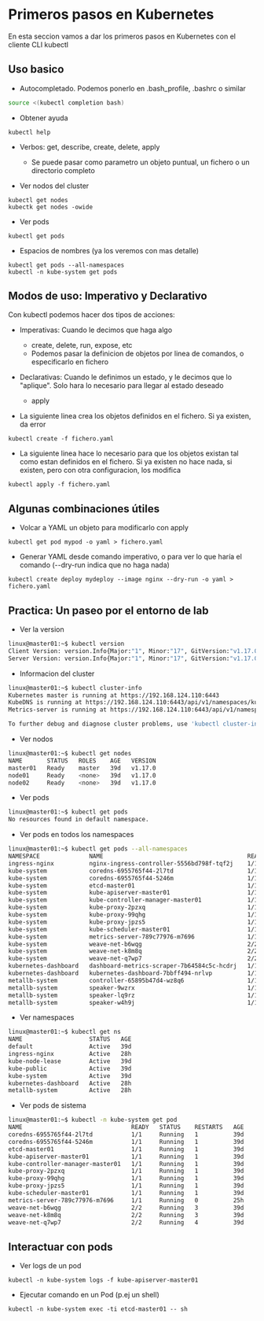 # Primeros pasos en Kubernetes

En esta seccion vamos a dar los primeros pasos en Kubernetes con el cliente CLI kubectl

## Uso basico

  * Autocompletado. Podemos ponerlo en .bash_profile, .bashrc o similar

```bash
source <(kubectl completion bash)
```

  * Obtener ayuda

```
kubectl help
```

  * Verbos: get, describe, create, delete, apply
    * Se puede pasar como parametro un objeto puntual, un fichero o un directorio completo

  * Ver nodos del cluster

```
kubectl get nodes
kubectk get nodes -owide
```

  * Ver pods

```
kubectl get pods
```

  * Espacios de nombres (ya los veremos con mas detalle)

```
kubectl get pods --all-namespaces
kubectl -n kube-system get pods
```

## Modos de uso: Imperativo y Declarativo

Con kubectl podemos hacer dos tipos de acciones:

  * Imperativas: Cuando le decimos que haga algo
    * create, delete, run, expose, etc
    * Podemos pasar la definicion de objetos por linea de comandos, o especificarlo en fichero
  * Declarativas: Cuando le definimos un estado, y le decimos que lo "aplique". Solo hara lo necesario para llegar al estado deseado
    * apply

  * La siguiente linea crea los objetos definidos en el fichero. Si ya existen, da error

```
kubectl create -f fichero.yaml
```
  * La siguiente linea hace lo necesario para que los objetos existan tal como estan definidos en el fichero. Si ya existen no hace nada, si existen, pero con otra configuracion, los modifica

```
kubectl apply -f fichero.yaml
```

## Algunas combinaciones útiles

  * Volcar a YAML un objeto para modificarlo con apply

```
kubectl get pod mypod -o yaml > fichero.yaml
```

  * Generar YAML desde comando imperativo, o para ver lo que haría el comando (--dry-run indica que no haga nada)

```
kubectl create deploy mydeploy --image nginx --dry-run -o yaml > fichero.yaml
```

## Practica: Un paseo por el entorno de lab

  * Ver la version

```bash
linux@master01:~$ kubectl version 
Client Version: version.Info{Major:"1", Minor:"17", GitVersion:"v1.17.0", GitCommit:"70132b0f130acc0bed193d9ba59dd186f0e634cf", GitTreeState:"clean", BuildDate:"2019-12-07T21:20:10Z", GoVersion:"go1.13.4", Compiler:"gc", Platform:"linux/amd64"}
Server Version: version.Info{Major:"1", Minor:"17", GitVersion:"v1.17.0", GitCommit:"70132b0f130acc0bed193d9ba59dd186f0e634cf", GitTreeState:"clean", BuildDate:"2019-12-07T21:12:17Z", GoVersion:"go1.13.4", Compiler:"gc", Platform:"linux/amd64"}
```

  * Informacion del cluster

```bash
linux@master01:~$ kubectl cluster-info 
Kubernetes master is running at https://192.168.124.110:6443
KubeDNS is running at https://192.168.124.110:6443/api/v1/namespaces/kube-system/services/kube-dns:dns/proxy
Metrics-server is running at https://192.168.124.110:6443/api/v1/namespaces/kube-system/services/https:metrics-server:/proxy

To further debug and diagnose cluster problems, use 'kubectl cluster-info dump'.
```

  * Ver nodos

```bash
linux@master01:~$ kubectl get nodes
NAME       STATUS   ROLES    AGE   VERSION
master01   Ready    master   39d   v1.17.0
node01     Ready    <none>   39d   v1.17.0
node02     Ready    <none>   39d   v1.17.0
```

  * Ver pods

```bash
linux@master01:~$ kubectl get pods
No resources found in default namespace.
```

  * Ver pods en todos los namespaces

```bash
linux@master01:~$ kubectl get pods --all-namespaces
NAMESPACE              NAME                                         READY   STATUS    RESTARTS   AGE
ingress-nginx          nginx-ingress-controller-5556bd798f-tqf2j    1/1     Running   0          28h
kube-system            coredns-6955765f44-2l7td                     1/1     Running   1          39d
kube-system            coredns-6955765f44-5246m                     1/1     Running   1          39d
kube-system            etcd-master01                                1/1     Running   1          39d
kube-system            kube-apiserver-master01                      1/1     Running   1          39d
kube-system            kube-controller-manager-master01             1/1     Running   1          39d
kube-system            kube-proxy-2pzxq                             1/1     Running   1          39d
kube-system            kube-proxy-99qhg                             1/1     Running   1          39d
kube-system            kube-proxy-jpzs5                             1/1     Running   1          39d
kube-system            kube-scheduler-master01                      1/1     Running   1          39d
kube-system            metrics-server-789c77976-m7696               1/1     Running   0          25h
kube-system            weave-net-b6wqg                              2/2     Running   3          39d
kube-system            weave-net-k8m8q                              2/2     Running   3          39d
kube-system            weave-net-q7wp7                              2/2     Running   4          39d
kubernetes-dashboard   dashboard-metrics-scraper-7b64584c5c-hcdrj   1/1     Running   0          28h
kubernetes-dashboard   kubernetes-dashboard-7bbff494-nrlvp          1/1     Running   0          28h
metallb-system         controller-65895b47d4-wz8q6                  1/1     Running   0          28h
metallb-system         speaker-9wzrx                                1/1     Running   0          28h
metallb-system         speaker-lq9rz                                1/1     Running   0          28h
metallb-system         speaker-w4h9j                                1/1     Running   0          28h
```

  * Ver namespaces

```bash
linux@master01:~$ kubectl get ns
NAME                   STATUS   AGE
default                Active   39d
ingress-nginx          Active   28h
kube-node-lease        Active   39d
kube-public            Active   39d
kube-system            Active   39d
kubernetes-dashboard   Active   28h
metallb-system         Active   28h
```

  * Ver pods de sistema

```bash
linux@master01:~$ kubectl -n kube-system get pod
NAME                               READY   STATUS    RESTARTS   AGE
coredns-6955765f44-2l7td           1/1     Running   1          39d
coredns-6955765f44-5246m           1/1     Running   1          39d
etcd-master01                      1/1     Running   1          39d
kube-apiserver-master01            1/1     Running   1          39d
kube-controller-manager-master01   1/1     Running   1          39d
kube-proxy-2pzxq                   1/1     Running   1          39d
kube-proxy-99qhg                   1/1     Running   1          39d
kube-proxy-jpzs5                   1/1     Running   1          39d
kube-scheduler-master01            1/1     Running   1          39d
metrics-server-789c77976-m7696     1/1     Running   0          25h
weave-net-b6wqg                    2/2     Running   3          39d
weave-net-k8m8q                    2/2     Running   3          39d
weave-net-q7wp7                    2/2     Running   4          39d
```

## Interactuar con pods

  * Ver logs de un pod

```
kubectl -n kube-system logs -f kube-apiserver-master01
```

  * Ejecutar comando en un Pod (p.ej un shell)

```
kubectl -n kube-system exec -ti etcd-master01 -- sh
```
